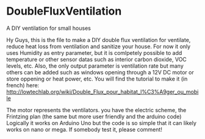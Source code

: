 # DoubleFluxVentilation
A DIY ventilation for small houses

Hy Guys,
this is the file to make a DIY double flux ventilation for ventilate, reduce heat loss from ventilation and sanitize your house.
For now it only uses Humidity as entry parameter, but it is comlpetely possible to add temperature or other sensor datas such as interior carbon dioxide, VOC levels, etc.
Also, the only output parameter is ventilation rate but many others can be added such as windows opening through a 12V DC motor or store oppening or heat power, etc.
You will find the tutorial to make it (in french) here: http://lowtechlab.org/wiki/Double_Flux_pour_habitat_l%C3%A9ger_ou_mobile

The motor represents the ventilators. you have the electric scheme, the Frintzing plan (the same but more user friendly and the arduino code)
Logically it works on Arduino Uno but the code is so simple that it can likely works on nano or mega. If somebody test it, please comment!
